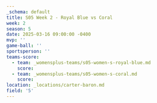```yaml
---
_schema: default
title: S05 Week 2 - Royal Blue vs Coral
week: 2
season: 5
date: 2025-03-16 09:00:00 -0400
mvp: ''
game-ball: ''
sportsperson: ''
teams-score:
  - team: _womensplus-teams/s05-women-s-royal-blue.md
    score:
  - team: _womensplus-teams/s05-women-s-coral.md
    score:
location: _locations/carter-baron.md
field: '5'
---
```

